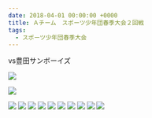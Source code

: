 ```yaml
---
date: 2018-04-01 00:00:00 +0000
title: Ａチーム　スポーツ少年団春季大会２回戦
tags:
  - スポーツ少年団春季大会
---
```


vs豊田サンボーイズ

![](/img/2018-04-01--main-01.jpg)

![](/img/2018-04-01--main-02.jpg)

![](/img/2018-04-01--main-03.jpg)
![](/img/2018-04-01--01.jpg)
![](/img/2018-04-01--02.jpg)
![](/img/2018-04-01--03.jpg)
![](/img/2018-04-01--04.jpg)
![](/img/2018-04-01--05.jpg)
![](/img/2018-04-01--06.jpg)
![](/img/2018-04-01--07.jpg)
![](/img/2018-04-01--09.jpg)
![](/img/2018-04-01--08.jpg)

